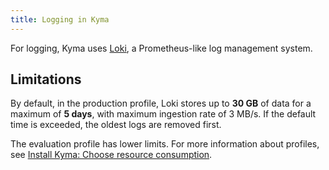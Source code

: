 ```yaml
---
title: Logging in Kyma
---
```


For logging, Kyma uses [Loki](https://github.com/grafana/loki), a Prometheus-like log management system.

## Limitations

By default, in the production profile, Loki stores up to **30 GB** of data for a maximum of **5 days**, with maximum ingestion rate of 3 MB/s. If the default time is exceeded, the oldest logs are removed first.

The evaluation profile has lower limits. For more information about profiles, see [Install Kyma: Choose resource consumption](../../../04-operation-guides/operations/02-install-kyma.md#choose-resource-consumption).
